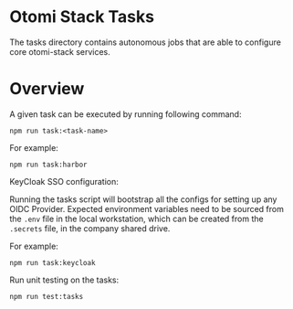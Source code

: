# Otomi Stack Tasks

The tasks directory contains autonomous jobs that are able to configure core otomi-stack services.

# Overview
A given task can be executed by running following command:

```
npm run task:<task-name>
```

For example:

```
npm run task:harbor
```

KeyCloak SSO configuration:

Running the tasks script will bootstrap all the configs for setting up any OIDC Provider.
Expected environment variables need to be sourced from the `.env` file in the local workstation, which can be created from the `.secrets` file, in the company shared drive.

For example:

```
npm run task:keycloak
```

Run unit testing on the tasks:
```
npm run test:tasks
```